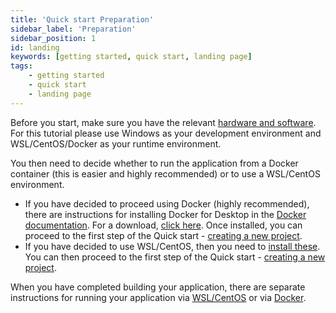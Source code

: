 ```yaml
---
title: 'Quick start Preparation'
sidebar_label: 'Preparation'
sidebar_position: 1
id: landing
keywords: [getting started, quick start, landing page]
tags:
    - getting started
    - quick start
    - landing page
---
```


Before you start, make sure you have the relevant [hardware and software](../../../getting-started/quick-start/hardware-and-software/).
For this tutorial please use Windows as your development environment and WSL/CentOS/Docker as your runtime environment.

You then need to decide whether to run the  application from a Docker container (this is easier and highly recommended) or to use a WSL/CentOS environment. 

- If you have decided to proceed using Docker (highly recommended), there are instructions for installing Docker for Desktop in the [Docker documentation](https://docs.docker.com/docker-for-windows/). For a download, [click here](https://hub.docker.com/editions/community/docker-ce-desktop-windows/). Once installed, you can proceed to the first step of the Quick start - [creating a new project](../../../getting-started/quick-start/create-a-new-project/). 
- If you have decided to use WSL/CentOS, then you need to [install these](../../../getting-started/prerequisites/installing-wsl/). You can then proceed to the first step of the Quick start - [creating a new project](../../../getting-started/quick-start/create-a-new-project/).

When you have completed building your application, there are separate instructions for running your application via [WSL/CentOS](../../../getting-started/quick-start/run-the-application/) or via [Docker](../../../getting-started/quick-start/run-the-application-docker/). 
